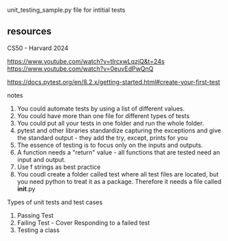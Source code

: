 unit_testing_sample.py file for intitial tests

## resources

CS50 - Harvard 2024

https://www.youtube.com/watch?v=tIrcxwLqzjQ&t=24s
https://www.youtube.com/watch?v=0euvEdPwQnQ

https://docs.pytest.org/en/8.2.x/getting-started.html#create-your-first-test


notes

1. You could automate tests by using a list of different values.
2. You could have more than one file for different types of tests
3. You could put all your tests in one folder and run the whole folder.
4. pytest and other libraries standardize capturing the exceptions and give the standard output - they add the try, except, prints for you
5. The essence of testing is to focus only on the inputs and outputs.
6. A function needs a "return" value - all functions that are tested need an input and output.
7. Use f strings as best practice
8. You coudl create a folder called test where all test files are located, but you need python to treat it as a package.
Therefore it needs a file called   __init__.py

Types of unit tests and test cases

1. Passing Test
2. Failing Test - Cover Responding to a failed test
3. Testing a class
